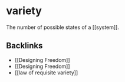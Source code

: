 # variety

The number of possible states of a [[system]].


## Backlinks

-   [[Designing Freedom]]
-   [[Designing Freedom]]
-   [[law of requisite variety]]
